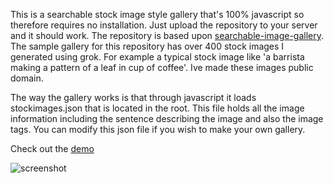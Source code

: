 This is a searchable stock image style gallery that's 100% javascript so therefore requires no installation. Just upload the repository to your server and it should work. The repository is based upon [searchable-image-gallery](https://github.com/DelLobos/searchable-image-gallery). The sample gallery for this repository has over 400 stock images I generated using grok. For example a typical stock image like 'a barrista making a pattern of a leaf in cup of coffee'. Ive made these images public domain.


The way the gallery works is that through javascript it loads stockimages.json that is located in the root. This file holds all the image information including the sentence describing the image and also the image tags. You can modify this json file if you wish to make your own gallery.


Check out the [demo](https://forthtemple.com/stockimages/)


![screenshot](https://github.com/user-attachments/assets/4f166f68-469b-4796-a054-ee4829727c19)

